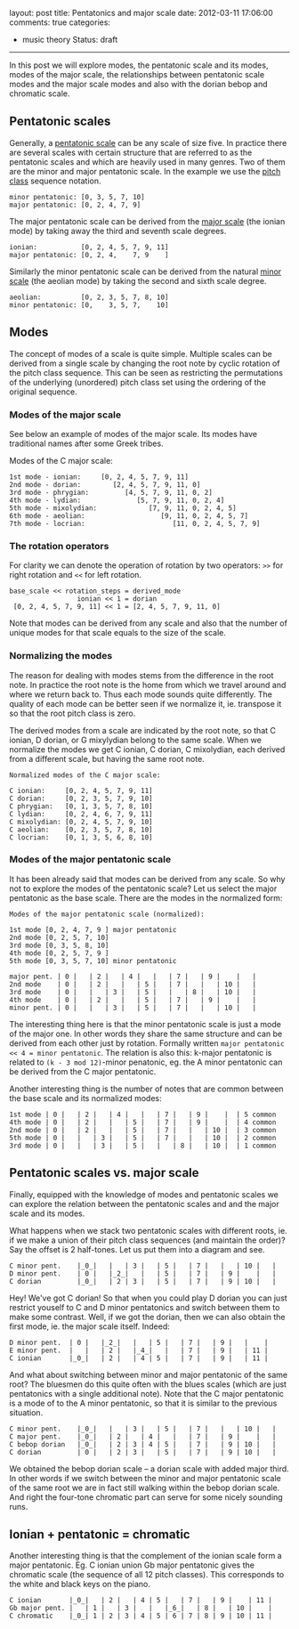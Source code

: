 layout: post
title: Pentatonics and major scale
date: 2012-03-11 17:06:00
comments: true
categories:
- music theory
Status: draft
---

In this post we will explore modes, the pentatonic scale and its modes, modes of the major scale, the relationships between pentatonic scale modes and the major scale modes and also with the dorian bebop and chromatic scale.

<!--more-->

## Pentatonic scales

Generally, a <a href="http://en.wikipedia.org/wiki/Pentatonic_scale">pentatonic scale</a> can be any scale of size five. In practice there are several scales with certain structure that are referred to as the pentatonic scales and which are heavily used in many genres. Two of them are the minor and major pentatonic scale. In the example we use the <a href="http://en.wikipedia.org/wiki/Pitch_class">pitch class</a> sequence notation.

```
minor pentatonic: [0, 3, 5, 7, 10]
major pentatonic: [0, 2, 4, 7, 9]
```

The major pentatonic scale can be derived from the <a href="http://en.wikipedia.org/wiki/Major_scale">major scale</a> (the ionian mode) by taking away the third and seventh scale degrees.

```
ionian:           [0, 2, 4, 5, 7, 9, 11]
major pentatonic: [0, 2, 4,    7, 9    ]
```

Similarly the minor pentatonic scale can be derived from the natural <a href="http://en.wikipedia.org/wiki/Minor_scale">minor scale</a> (the aeolian mode) by taking the second and sixth scale degree.

```
aeolian:          [0, 2, 3, 5, 7, 8, 10]
minor pentatonic: [0,    3, 5, 7,    10]
```

## Modes

The concept of modes of a scale is quite simple. Multiple scales can be derived from a single scale by changing the root note by cyclic rotation of the pitch class sequence. This can be seen as restricting the permutations of the underlying (unordered) pitch class set using the ordering of the original sequence.

### Modes of the major scale

See below an example of modes of the major scale. Its modes have traditional names after some Greek tribes.

Modes of the C major scale:

```
1st mode - ionian:     [0, 2, 4, 5, 7, 9, 11]
2nd mode - dorian:        [2, 4, 5, 7, 9, 11, 0]
3rd mode - phrygian:         [4, 5, 7, 9, 11, 0, 2]
4th mode - lydian:              [5, 7, 9, 11, 0, 2, 4]
5th mode - mixolydian:             [7, 9, 11, 0, 2, 4, 5]
6th mode - aeolian:                   [9, 11, 0, 2, 4, 5, 7]
7th mode - locrian:                      [11, 0, 2, 4, 5, 7, 9]
```

### The rotation operators
For clarity we can denote the operation of rotation by two operators: `>>` for right rotation and `<<` for left rotation.

```
base_scale << rotation_steps = derived_mode
                 ionian << 1 = dorian
 [0, 2, 4, 5, 7, 9, 11] << 1 = [2, 4, 5, 7, 9, 11, 0]
```

Note that modes can be derived from any scale and also that the number of unique modes for that scale equals to the size of the scale.
### Normalizing the modes
The reason for dealing with modes stems from the difference in the root note. In practice the root note is the home from which we travel around and where we return back to. Thus each mode sounds quite differently. The quality of each mode can be better seen if we normalize it, ie. transpose it so that the root pitch class is zero.

The derived modes from a scale are indicated by the root note, so that C ionian, D dorian, or G mixylydian belong to the same scale. When we normalize the modes we get C ionian, C dorian, C mixolydian, each derived from a different scale, but having the same root note.

```
Normalized modes of the C major scale:

C ionian:     [0, 2, 4, 5, 7, 9, 11]
C dorian:     [0, 2, 3, 5, 7, 9, 10]
C phrygian:   [0, 1, 3, 5, 7, 8, 10]
C lydian:     [0, 2, 4, 6, 7, 9, 11]
C mixolydian: [0, 2, 4, 5, 7, 9, 10]
C aeolian:    [0, 2, 3, 5, 7, 8, 10]
C locrian:    [0, 1, 3, 5, 6, 8, 10]
```
### Modes of the major pentatonic scale

It has been already said that modes can be derived from any scale. So why not to explore the modes of the pentatonic scale? Let us select the major pentatonic as the base scale. There are the modes in the normalized form:

```
Modes of the major pentatonic scale (normalized):

1st mode [0, 2, 4, 7, 9 ] major pentatonic
2nd mode [0, 2, 5, 7, 10]
3rd mode [0, 3, 5, 8, 10]
4th mode [0, 2, 5, 7, 9 ]
5th mode [0, 3, 5, 7, 10] minor pentatonic

major pent. | 0 |   | 2 |   | 4 |   |   | 7 |   | 9 |    |   |
2nd mode    | 0 |   | 2 |   |   | 5 |   | 7 |   |   | 10 |   |
3rd mode    | 0 |   |   | 3 |   | 5 |   |   | 8 |   | 10 |   |
4th mode    | 0 |   | 2 |   |   | 5 |   | 7 |   | 9 |    |   |
minor pent. | 0 |   |   | 3 |   | 5 |   | 7 |   |   | 10 |   |
```

The interesting thing here is that the minor pentatonic scale is just a mode of the major one. In other words they share the same structure and can be derived from each other just by rotation. Formally written `major pentatonic << 4 = minor pentatonic`. The relation is also this: k-major pentatonic is related to `(k - 3 mod 12)`-minor penatonic, eg. the A minor pentatonic can be derived from the C major pentatonic.

Another interesting thing is the number of notes that are common between the base scale and its normalized modes:

```
1st mode | 0 |   | 2 |   | 4 |   |   | 7 |   | 9 |    |  | 5 common
4th mode | 0 |   | 2 |   |   | 5 |   | 7 |   | 9 |    |  | 4 common
2nd mode | 0 |   | 2 |   |   | 5 |   | 7 |   |   | 10 |  | 3 common
5th mode | 0 |   |   | 3 |   | 5 |   | 7 |   |   | 10 |  | 2 common
3rd mode | 0 |   |   | 3 |   | 5 |   |   | 8 |   | 10 |  | 1 common
```

## Pentatonic scales vs. major scale

Finally, equipped with the knowledge of modes and pentatonic scales we can explore the relation between the pentatonic scales and and the major scale and its modes.

What happens when we stack two pentatonic scales with different roots, ie. if we make a union of their pitch class sequences (and maintain the order)? Say the offset is 2 half-tones. Let us put them into a diagram and see.

```
C minor pent.    |_0_|   |   | 3 |   | 5 |   | 7 |   |   | 10 |   |
D minor pent.    | 0 |   |_2_|   |   | 5 |   | 7 |   | 9 |    |   |
C dorian         |_0_|   | 2 | 3 |   | 5 |   | 7 |   | 9 | 10 |   |
```

Hey! We've got C dorian! So that when you could play D dorian you can just restrict youself to C and D minor pentatonics and switch between them to make some contrast. Well, if we got the dorian, then we can also obtain the first mode, ie. the major scale itself. Indeed:

```
D minor pent.  | 0 |   |_2_|   |   | 5 |   | 7 |   | 9 |   |    |
E minor pent.  |   |   | 2 |   |_4_|   |   | 7 |   | 9 |   | 11 |
C ionian       |_0_|   | 2 |   | 4 | 5 |   | 7 |   | 9 |   | 11 |
```

And what about switching between minor and major pentatonic of the same root? The bluesmen do this quite often with the blues scales (which are just pentatonics with a single additional note). Note that the C major pentatonic is a mode of to the A minor pentatonic, so that it is similar to the previous situation.

```
C minor pent.    |_0_|   |   | 3 |   | 5 |   | 7 |   |   | 10 |   |
C major pent.    |_0_|   | 2 |   | 4 |   |   | 7 |   | 9 |    |   |
C bebop dorian   |_0_|   | 2 | 3 | 4 | 5 |   | 7 |   | 9 | 10 |   |
C dorian         | 0 |   | 2 | 3 |   | 5 |   | 7 |   | 9 | 10 |   |
```

We obtained the bebop dorian scale – a dorian scale with added major third. In other words if we switch between the minor and major pentatonic scale of the same root we are in fact still walking within the bebop dorian scale. And right the four-tone chromatic part can serve for some nicely sounding runs.

## Ionian + pentatonic = chromatic

Another interesting thing is that the complement of the ionian scale form a major pentatonic. Eg. C ionian union Gb major pentatonic gives the chromatic scale (the sequence of all 12 pitch classes). This corresponds to the white and black keys on the piano.

```
C ionian       |_0_|   | 2 |   | 4 | 5 |   | 7 |   | 9 |    | 11 |
Gb major pent. |   | 1 |   | 3 |   |   |_6_|   | 8 |   | 10 |    |
C chromatic    |_0_| 1 | 2 | 3 | 4 | 5 | 6 | 7 | 8 | 9 | 10 | 11 |
```
